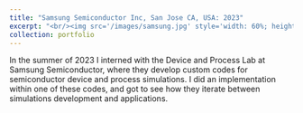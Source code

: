```yaml
---
title: "Samsung Semiconductor Inc, San Jose CA, USA: 2023"
excerpt: "<br/><img src='/images/samsung.jpg' style='width: 60%; height: auto;'>"
collection: portfolio
---
```


In the summer of 2023 I interned with the Device and Process Lab at Samsung Semiconductor, where they develop custom codes for semiconductor device and process simulations. I did an implementation within one of these codes, and got to see how they iterate between simulations development and applications. 

